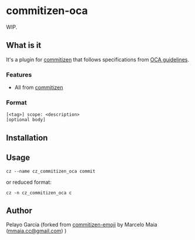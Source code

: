 # commitizen-oca

WIP.

## What is it

It's a plugin for [commitizen](https://github.com/commitizen-tools/commitizen) that follows specifications from [OCA guidelines](https://github.com/OCA/odoo-community.org/blob/master/website/Contribution/CONTRIBUTING.rst#71commit-message).

### Features

- All from [commitizen](https://github.com/commitizen-tools/commitizen)

### Format

```
[<tag>] scope: <description>
[optional body]

```

## Installation


## Usage

`cz --name cz_commitizen_oca commit`

or reduced format:

`cz -n cz_commitizen_oca c`

## Author

Pelayo García (forked from [commitizen-emoji](https://github.com/marcelomaia/commitizen-emoji) by Marcelo Maia (mmaia.cc@gmail.com) )
